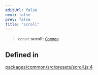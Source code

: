```yaml
---
editUrl: false
next: false
prev: false
title: "scroll"
---
```


> `const` **scroll**: [`Common`](/reference/tevm/common/type-aliases/common/)

## Defined in

[packages/common/src/presets/scroll.js:4](https://github.com/evmts/tevm-monorepo/blob/main/packages/common/src/presets/scroll.js#L4)
